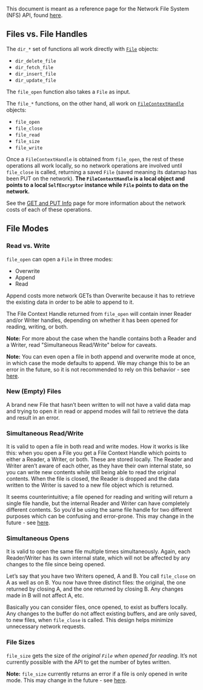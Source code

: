 This document is meant as a reference page for the Network File System (NFS) API, found [here](https://docs.rs/safe_app/*/safe_app/ffi/nfs/index.html).

## Files vs. File Handles

The `dir_*` set of functions all work directly with [`File`](https://docs.rs/safe_core/*/safe_core/ffi/nfs/struct.File.html) objects:

- `dir_delete_file`
- `dir_fetch_file`
- `dir_insert_file`
- `dir_update_file`

The `file_open` function also takes a `File` as input.

The `file_*` functions, on the other hand, all work on [`FileContextHandle`](https://docs.rs/safe_app/*/safe_app/ffi/object_cache/type.FileContextHandle.html) objects:

- `file_open`
- `file_close`
- `file_read`
- `file_size`
- `file_write`

Once a `FileContextHandle` is obtained from `file_open`, the rest of these operations all work locally, so no network operations are involved until `file_close` is called, returning a saved `File` (saved meaning its datamap has been PUT on the network). **The `FileContextHandle` is a local object and points to a local `SelfEncryptor` instance while `File` points to data on the network.**

See the [GET and PUT Info](./GET-and-PUT-reference) page for more information about the network costs of each of these operations.

## File Modes

### Read vs. Write

`file_open` can open a `File` in three modes:

- Overwrite
- Append
- Read

Append costs more network GETs than Overwrite because it has to retrieve the existing data in order to be able to append to it.

The File Context Handle returned from `file_open` will contain inner Reader and/or Writer handles, depending on whether it has been opened for reading, writing, or both.

**Note:** For more about the case when the handle contains both a Reader and a Writer, read "Simultaneous Read/Write" below for caveats.

**Note:** You can even open a file in both append and overwrite mode at once, in which case the mode defaults to append. We may change this to be an error in the future, so it is not recommended to rely on this behavior - see [here](https://github.com/maidsafe/safe_client_libs/issues/749).

### New (Empty) Files

A brand new File that hasn’t been written to will not have a valid data map and trying to open it in read or append modes will fail to retrieve the data and result in an error.

### Simultaneous Read/Write

It is valid to open a file in both read and write modes. How it works is like this: when you open a File you get a File Context Handle which points to either a Reader, a Writer, or both. These are stored locally. The Reader and Writer aren’t aware of each other, as they have their own internal state, so you can write new contents while still being able to read the original contents. When the file is closed, the Reader is dropped and the data written to the Writer is saved to a new file object which is returned.

It seems counterintuitive; a file opened for reading and writing will return a single file handle, but the internal Reader and Writer can have completely different contents. So you’d be using the same file handle for two different purposes which can be confusing and error-prone. This may change in the future - see [here](https://github.com/maidsafe/safe_client_libs/issues/732).

### Simultaneous Opens

It is valid to open the same file multiple times simultaneously. Again, each Reader/Writer has its own internal state, which will not be affected by any changes to the file since being opened.

Let’s say that you have two Writers opened, A and B. You call `file_close` on A as well as on B. You now have three distinct files: the original, the one returned by closing A, and the one returned by closing B. Any changes made in B will not affect A, etc.

Basically you can consider files, once opened, to exist as buffers locally. Any changes to the buffer do not affect existing buffers, and are only saved, to new files, when `file_close` is called. This design helps minimize unnecessary network requests.

### File Sizes

`file_size` gets the size of *the original `File` when opened for reading*. It’s not currently possible with the API to get the number of bytes written.

**Note:** `file_size` currently returns an error if a file is only opened in write mode. This may change in the future - see [here](https://github.com/maidsafe/safe_client_libs/issues/719).
